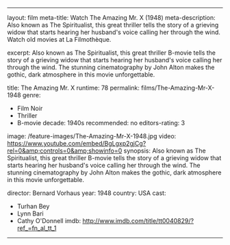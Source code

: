 ---

layout: film
meta-title: Watch The Amazing Mr. X (1948)
meta-description: Also known as The Spiritualist, this great thriller tells the story of a grieving widow that starts hearing her husband's voice calling her through the wind. Watch old movies at La Filmothèque.

excerpt: Also known as The Spiritualist, this great thriller B-movie tells the story of a grieving widow that starts hearing her husband's voice calling her through the wind. The stunning cinematography by John Alton makes the gothic, dark atmosphere in this movie unforgettable.

title: The Amazing Mr. X
runtime: 78
permalink: films/The-Amazing-Mr-X-1948
genre:
- Film Noir
- Thriller
- B-movie
decade: 1940s
recommended: no
editors-rating: 3

image: /feature-images/The-Amazing-Mr-X-1948.jpg
video: https://www.youtube.com/embed/BgLgxp2gjCg?rel=0&amp;controls=0&amp;showinfo=0
synopsis: Also known as The Spiritualist, this great thriller B-movie tells the story of a grieving widow that starts hearing her husband's voice calling her through the wind. The stunning cinematography by John Alton makes the gothic, dark atmosphere in this movie unforgettable.

director: Bernard Vorhaus
year: 1948
country: USA
cast:
- Turhan Bey
- Lynn Bari
- Cathy O'Donnell
imdb: http://www.imdb.com/title/tt0040829/?ref_=fn_al_tt_1

---